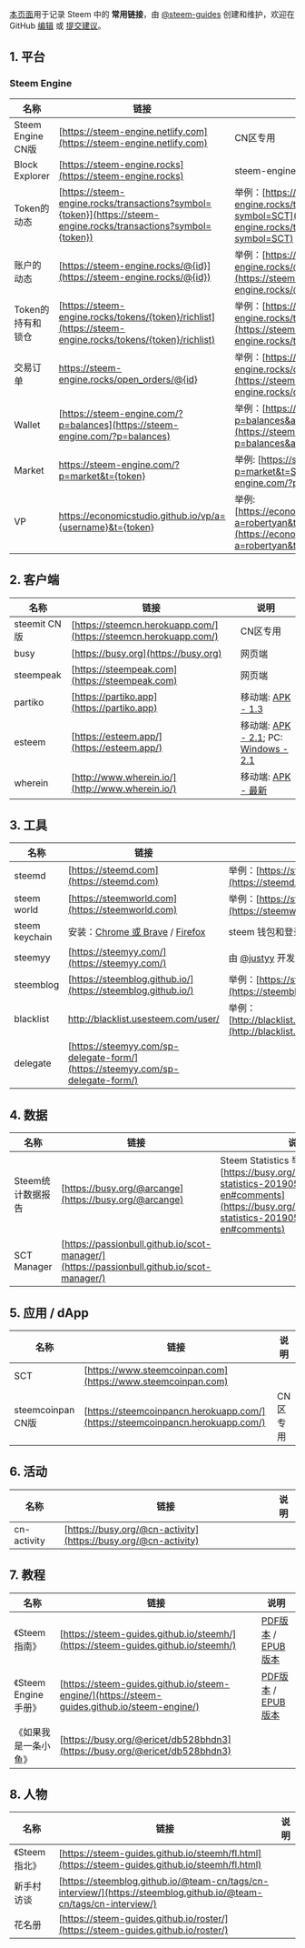 [本页面](https://steem-guides.github.io/links/zh)用于记录 Steem 中的 **常用链接**，由 [@steem-guides](https://busy.org/@steem-guides) 创建和维护，欢迎在 GitHub [编辑](https://github.com/steem-guides/links/edit/master/zh.md) 或 [提交建议](https://github.com/steem-guides/links/issues/new)。


## 1. 平台

### Steem Engine

名称 | 链接 | 说明
-- | -- | --
Steem Engine CN版 | [https://steem-engine.netlify.com](https://steem-engine.netlify.com) | CN区专用
Block Explorer | [https://steem-engine.rocks](https://steem-engine.rocks) | steem-engine的steemd
Token的动态 | [https://steem-engine.rocks/transactions?symbol={token}](https://steem-engine.rocks/transactions?symbol={token}) | 举例：[https://steem-engine.rocks/transactions?symbol=SCT](https://steem-engine.rocks/transactions?symbol=SCT)
账户的动态 | [https://steem-engine.rocks/@{id}](https://steem-engine.rocks/@{id}) | 举例：[https://steem-engine.rocks/@aggroed](https://steem-engine.rocks/@aggroed)
Token的持有和锁仓 | [https://steem-engine.rocks/tokens/{token}/richlist](https://steem-engine.rocks/tokens/{token}/richlist) | 举例：[https://steem-engine.rocks/tokens/SCT/richlist](https://steem-engine.rocks/tokens/SCT/richlist)
交易订单 | https://steem-engine.rocks/open_orders/@{id} | 举例：[https://steem-engine.rocks/open_orders/@aggroed](https://steem-engine.rocks/open_orders/@aggroed)
Wallet | [https://steem-engine.com/?p=balances](https://steem-engine.com/?p=balances) | 举例：[https://steem-engine.com/?p=balances&a=robertyan](https://steem-engine.com/?p=balances&a=robertyan)
Market | https://steem-engine.com/?p=market&t={token} | 举例: [https://steem-engine.com/?p=market&t=SCT](https://steem-engine.com/?p=market&t=SCT)
VP | https://economicstudio.github.io/vp/a={username}&t={token} | 举例: [https://economicstudio.github.io/vp/?a=robertyan&t=SCT](https://economicstudio.github.io/vp/?a=robertyan&t=SCT)


## 2. 客户端

名称 | 链接 | 说明
-- | -- | --
steemit CN版 | [https://steemcn.herokuapp.com/](https://steemcn.herokuapp.com/) | CN区专用
busy | [https://busy.org](https://busy.org) | 网页端
steempeak | [https://steempeak.com](https://steempeak.com) | 网页端
partiko | [https://partiko.app](https://partiko.app) | 移动端: [APK - 1.3](https://d1vof77qrk4l5q.cloudfront.net/apk/partiko-1.3.0.2.apk)
esteem | [https://esteem.app/](https://esteem.app/) | 移动端: [APK - 2.1](https://share7.heiluo.com/share/download?type=1&shareId=f312dd9ece9f417991844a57e9d44568&fileId=2825511); PC: [Windows - 2.1](http://tmp.link/d/5cf3a97266e1d)
wherein | [http://www.wherein.io/](http://www.wherein.io/) | 移动端: [APK - 最新](http://newappaz.oss-cn-hongkong.aliyuncs.com/app-wherein.apk)


## 3. 工具

名称 | 链接 | 说明
-- | -- | --
steemd | [https://steemd.com](https://steemd.com) | 举例：[https://steemd.com/@robertyan](https://steemd.com/@robertyan)
steem world | [https://steemworld.com](https://steemworld.com) | 举例：[https://steemworld.com/@robertyan](https://steemworld.com/@robertyan)
steem keychain | 安装：[Chrome 或 Brave](https://chrome.google.com/webstore/detail/steem-keychain/lkcjlnjfpbikmcmbachjpdbijejflpcm) / [Firefox](https://addons.mozilla.org/en-US/firefox/addon/steem-keychain/) | steem 钱包和登录插件
steemyy | [https://steemyy.com/](https://steemyy.com/) | 由 [@justyy](https://busy.org/@justyy) 开发的工具集
steemblog | [https://steemblog.github.io/](https://steemblog.github.io/) | 举例：[https://steemblog.github.io/@team-cn](https://steemblog.github.io/@team-cn)
blacklist | http://blacklist.usesteem.com/user/<id> | 举例：[http://blacklist.usesteem.com/user/robertyan](http://blacklist.usesteem.com/user/robertyan)
delegate | [https://steemyy.com/sp-delegate-form/](https://steemyy.com/sp-delegate-form/) | 


## 4. 数据

名称 | 链接 | 说明
-- | -- | --
Steem统计数据报告 | [https://busy.org/@arcange](https://busy.org/@arcange) | Steem Statistics 举例：[https://busy.org/@arcange/steem-statistics-20190530-en#comments](https://busy.org/@arcange/steem-statistics-20190530-en#comments)
SCT Manager | [https://passionbull.github.io/scot-manager/](https://passionbull.github.io/scot-manager/) | 


## 5. 应用 / dApp

名称 | 链接 | 说明
-- | -- | --
SCT | [https://www.steemcoinpan.com](https://www.steemcoinpan.com) | 
steemcoinpan CN版 | [https://steemcoinpancn.herokuapp.com/](https://steemcoinpancn.herokuapp.com/) | CN区专用


## 6. 活动

名称 | 链接 | 说明
-- | -- | --
cn-activity | [https://busy.org/@cn-activity](https://busy.org/@cn-activity) | 


## 7. 教程

名称 | 链接 | 说明
-- | -- | --
《Steem指南》 | [https://steem-guides.github.io/steemh/](https://steem-guides.github.io/steemh/) | [PDF版本](https://steem-guides.github.io/steemh/steemh.pdf) / [EPUB版本](https://steem-guides.github.io/steemh/steemh.epub)
《Steem Engine手册》 | [https://steem-guides.github.io/steem-engine/](https://steem-guides.github.io/steem-engine/) | [PDF版本](https://steem-guides.github.io/steem-engine/steem-engine.pdf) / [EPUB版本](https://steem-guides.github.io/steem-engine/steem-engine.epub)
《如果我是一条小鱼》| [https://busy.org/@ericet/db528bhdn3](https://busy.org/@ericet/db528bhdn3) | 



## 8. 人物

名称 | 链接 | 说明
-- | -- | --
《Steem指北》| [https://steem-guides.github.io/steemh/fl.html](https://steem-guides.github.io/steemh/fl.html) | 
新手村访谈 | [https://steemblog.github.io/@team-cn/tags/cn-interview/](https://steemblog.github.io/@team-cn/tags/cn-interview/) | 
花名册 | [https://steem-guides.github.io/roster/](https://steem-guides.github.io/roster/) | 









